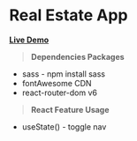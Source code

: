 # Real Estate App

**[Live Demo](https://main--e-commerce1-cs.netlify.app/)**


> ****Dependencies Packages****
- sass - npm install sass
- fontAwesome CDN
- react-router-dom v6

 > ****React Feature Usage****

- useState() - toggle nav
